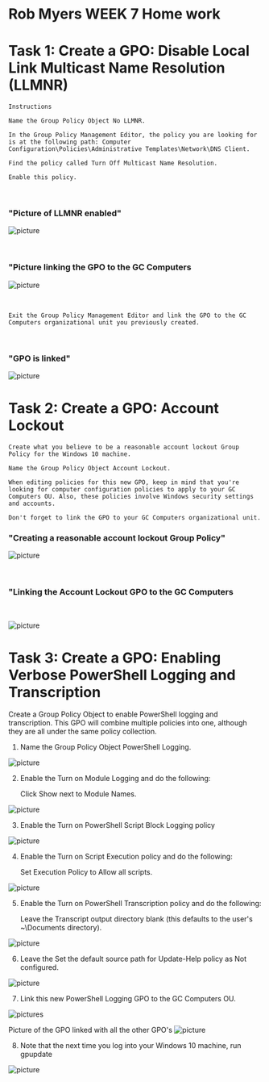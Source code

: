 # Rob Myers WEEK 7 Home work

# Task 1: Create a GPO: Disable Local Link Multicast Name Resolution (LLMNR)
    Instructions

    Name the Group Policy Object No LLMNR.

    In the Group Policy Management Editor, the policy you are looking for is at the following path: Computer Configuration\Policies\Administrative Templates\Network\DNS Client.

    Find the policy called Turn Off Multicast Name Resolution.

    Enable this policy.

<br>

### "Picture of  LLMNR enabled" 

![picture](IMAGE/No_LLMNR.PNG)

 <br>

### "Picture linking the GPO to the GC Computers

 ![picture](IMAGE/linkLLMNR.PNG)

 <br>

    Exit the Group Policy Management Editor and link the GPO to the GC Computers organizational unit you previously created.

<br>

### "GPO is linked"

![picture](IMAGE/LLMNR_Enabled.PNG)

# Task 2: Create a GPO: Account Lockout

    Create what you believe to be a reasonable account lockout Group Policy for the Windows 10 machine.

    Name the Group Policy Object Account Lockout.

    When editing policies for this new GPO, keep in mind that you're looking for computer configuration policies to apply to your GC Computers OU. Also, these policies involve Windows security settings and accounts.

    Don't forget to link the GPO to your GC Computers organizational unit.
 

### "Creating a reasonable account lockout Group Policy"

![picture](IMAGE/account_lockout.PNG)

<br>

### "Linking the Account Lockout GPO to the GC Computers 
<br>

![picture](IMAGE/Account_lockout_Linked.PNG)

# Task 3: Create a GPO: Enabling Verbose PowerShell Logging and Transcription

Create a Group Policy Object to enable PowerShell logging and transcription. This GPO will combine multiple policies into one, although they are all under the same policy collection.


1. Name the Group Policy Object PowerShell Logging.

![picture](IMAGE/step3_GP.PNG)

2. Enable the Turn on Module Logging and do the following:


    Click Show next to Module Names.

![picture](IMAGE/step3_1.PNG)

3. Enable the Turn on PowerShell Script Block Logging policy

![picture](IMAGE/step3_2.PNG)

4. Enable the Turn on Script Execution policy and do the following:


    Set Execution Policy to Allow all scripts.

![picture](IMAGE/step3_3.PNG)

5. Enable the Turn on PowerShell Transcription policy and do the following:


    Leave the Transcript output directory blank (this defaults to the user's ~\Documents directory).

![picture](IMAGE/step3_4.PNG)

6. Leave the Set the default source path for Update-Help policy as Not configured.

![picture](IMAGE/step3_5.PNG)

7. Link this new PowerShell Logging GPO to the GC Computers OU.

![picture](IMAGE/step3_6.PNG)s


Picture of the GPO linked with all the other GPO's
![picture](IMAGE/step3_7.PNG)

8. Note that the next time you log into your Windows 10 machine, run gpupdate

![picture](IMAGE/step3_gpupdate.PNG)
